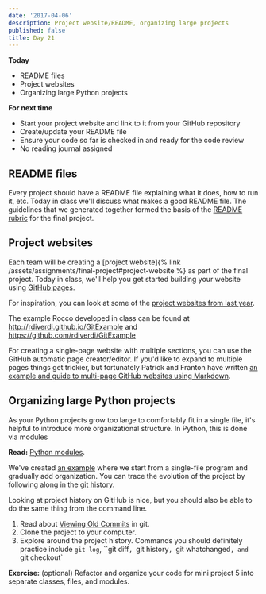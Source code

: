```yaml
---
date: '2017-04-06'
description: Project website/README, organizing large projects
published: false
title: Day 21
---
```


**Today**

* README files
* Project websites
* Organizing large Python projects

**For next time**

* Start your project website and link to it from your GitHub repository
* Create/update your README file
* Ensure your code so far is checked in and ready for the code review
* No reading journal assigned


## README files

Every project should have a README file explaining what it does, how to run
it, etc. Today in class we'll discuss what makes a good README file. The
guidelines that we generated together formed the basis of the [README
rubric](/assignments/final-project/readme-rubric) for the
final project.


## Project websites

Each team will be creating a [project website]{% link /assets/assignments/final-project#project-website %} as part of the final
project. Today in class, we'll help you get started building your website
using [GitHub pages](https://pages.github.com/).

For inspiration, you can look at some of the [project websites from last
year](/assignments/final-project/2015-project-websites).

The example Rocco developed in class can be found at
<http://rdiverdi.github.io/GitExample> and
<https://github.com/rdiverdi/GitExample>

For creating a single-page website with multiple sections, you can use the
GitHub automatic page creator/editor. If you'd like to expand to multiple
pages things get trickier, but fortunately Patrick and Franton have written
[an example and guide to multi-page GitHub websites using
Markdown](http://phuston.github.io/patrickandfrantonarethebestninjas/howto).


## Organizing large Python projects

As your Python projects grow too large to comfortably fit in a single file,
it's helpful to introduce more organizational structure. In Python, this is
done via modules

**Read:**  [Python modules](https://docs.python.org/2/tutorial/modules.html).

We've created [an example](https://github.com//{{site.course.github_owner}}/python-modules) where
we start from a single-file program and gradually add organization. You can
trace the evolution of the project by following along in the [git
history](https://github.com//{{site.course.github_owner}}/python-modules/commits/master).

Looking at project history on GitHub is nice, but you should also be able to
do the same thing from the command line.

1. Read about [Viewing Old Commits](https://www.atlassian.com/git/tutorials/viewing-old-commits/) in git.
2. Clone the project to your computer.
3. Explore around the project history.  Commands you should definitely practice include `git log`, ``git diff`, `git history`, `git whatchanged`, and `git checkout`

**Exercise:**  (optional) Refactor and organize your code for mini project 5 into separate classes, files, and modules.
